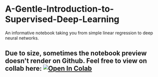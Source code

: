 # A-Gentle-Introduction-to-Supervised-Deep-Learning
An informative notebook taking you from simple linear regression to deep neural networks.

## Due to size, sometimes the notebook preview doesn't render on Github. Feel free to view on collab here: [![Open In Colab](https://colab.research.google.com/assets/colab-badge.svg)](https://colab.research.google.com/drive/1LoNp7Ib44DakkvFt3ToGDUgk8BUqqCwn)
